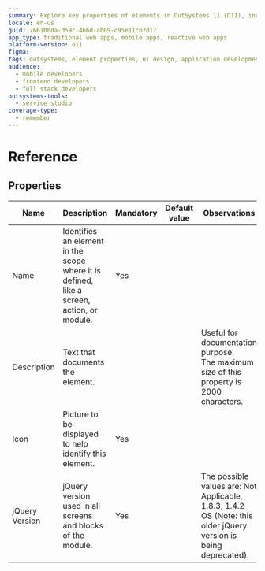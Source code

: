 ```yaml
---
summary: Explore key properties of elements in OutSystems 11 (O11), including Name, Description, Icon, and jQuery Version.
locale: en-us
guid: 766100da-d59c-466d-ab09-c95e11cb7d17
app_type: traditional web apps, mobile apps, reactive web apps
platform-version: o11
figma:
tags: outsystems, element properties, ui design, application development, jquery
audience:
  - mobile developers
  - frontend developers
  - full stack developers
outsystems-tools:
  - service studio
coverage-type:
  - remember
---
```


# Reference


## Properties

<table markdown="1">
<thead>
<tr>
<th>Name</th>
<th>Description</th>
<th>Mandatory</th>
<th>Default value</th>
<th>Observations</th>
</tr>
</thead>
<tbody>
<tr>
<td title="Name">Name</td>
<td>Identifies an element in the scope where it is defined, like a screen, action, or module.</td>
<td>Yes</td>
<td></td>
<td></td>
</tr>
<tr>
<td title="Description">Description</td>
<td>Text that documents the element.</td>
<td></td>
<td></td>
<td>Useful for documentation purpose.<br/>The maximum size of this property is 2000 characters.</td>
</tr>
<tr>
<td title="Icon">Icon</td>
<td>Picture to be displayed to help identify this element.</td>
<td>Yes</td>
<td></td>
<td></td>
</tr>
<tr>
<td title="jQuery Version">jQuery Version</td>
<td>jQuery version used in all screens and blocks of the module.</td>
<td>Yes</td>
<td></td>
<td>The possible values are: Not Applicable, 1.8.3, 1.4.2 OS (Note: this older jQuery version is being deprecated).</td>
</tr>
</tbody>
</table>

